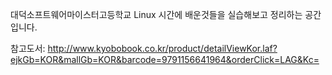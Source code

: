 대덕소프트웨어마이스터고등학교 Linux 시간에 배운것들을 실습해보고 정리하는 공간입니다.

참고도서: http://www.kyobobook.co.kr/product/detailViewKor.laf?ejkGb=KOR&mallGb=KOR&barcode=9791156641964&orderClick=LAG&Kc=
